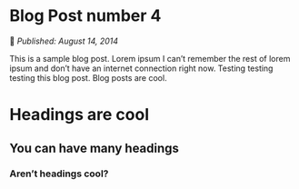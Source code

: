 # Blog Post number 4

:calendar: *Published: August 14, 2014*

This is a sample blog post. Lorem ipsum I can’t remember the rest of lorem ipsum and don’t have an internet connection right now. Testing testing testing this blog post. Blog posts are cool.

# Headings are cool
## You can have many headings
### Aren’t headings cool?